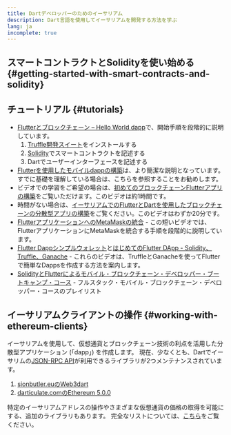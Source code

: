```yaml
---
title: Dartデベロッパーのためのイーサリアム
description: Dart言語を使用してイーサリアムを開発する方法を学ぶ
lang: ja
incomplete: true
---
```


## スマートコントラクトとSolidityを使い始める {#getting-started-with-smart-contracts-and-solidity}

## チュートリアル {#tutorials}

- [Flutterとブロックチェーン – Hello World dapp](https://www.geeksforgeeks.org/flutter-and-blockchain-hello-world-dapp/)で、開始手順を段階的に説明しています。
  1.  [Truffle開発スイート](https://www.trufflesuite.com/)をインストールする
  2.  [Solidity](https://soliditylang.org/)でスマートコントラクトを記述する
  3.  Dartでユーザーインターフェースを記述する
- [Flutterを使用したモバイルdappの構築](https://medium.com/dash-community/building-a-mobile-dapp-with-flutter-be945c80315a)は、より簡潔な説明となっています。すでに基礎を理解している場合は、こちらを参照することをお勧めします。
- ビデオでの学習をご希望の場合は、[初めてのブロックチェーンFlutterアプリの構築](https://www.youtube.com/watch?v=3Eeh3pJ6PeA)をご覧いただけます。このビデオは約1時間です。
- 時間がない場合は、[イーサリアムでのFlutterとDartを使用したブロックチェーンの分散型アプリの構築](https://www.youtube.com/watch?v=jaMFEOCq_1s)をご覧ください。このビデオはわずか20分です。
- [FlutterアプリケーションへのMetaMaskの統合](https://youtu.be/8qzVDje3IWk) - この短いビデオでは、FlutterアプリケーションにMetaMaskを統合する手順を段階的に説明しています。
- [Flutter Dappシンプルウォレット](https://youtu.be/JMfIBpuAhKA)と[はじめてのFlutter DApp - Solidity、Truffle、Ganache](https://youtu.be/bHw2gQZxJ_s) - これらのビデオは、TruffleとGanacheを使ってFlutterで簡単なDappsを作成する方法を案内します。
- [SolidityとFlutterによるモバイル・ブロックチェーン・デベロッパー・ブートキャンプ・コース](https://youtube.com/playlist?list=PL4V4Unlk5luhQ26ERO6hWEbcUwHDSSmVH) - フルスタック・モバイル・ブロックチェーン・デベロッパー・コースのプレイリスト

## イーサリアムクライアントの操作 {#working-with-ethereum-clients}

イーサリアムを使用して、仮想通貨とブロックチェーン技術の利点を活用した分散型アプリケーション (「dapp」) を作成します。 現在、少なくとも、Dartでイーサリムの[JSON-RPC API](/developers/docs/apis/json-rpc/)が利用できるライブラリが2つメンテナンスされています。

1. [sionbutler.euのWeb3dart](https://pub.dev/packages/web3dart)
1. [darticulate.comのEthereum 5.0.0](https://pub.dev/packages/ethereum)

特定のイーサリアムアドレスの操作やさまざまな仮想通貨の価格の取得を可能にする、追加のライブラリもあります。 完全なリストについては、[こちら](https://pub.dev/dart/packages?q=ethereum)をご覧ください。

